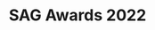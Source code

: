 ---
title: "SAG Awards 2022"
layout: nominees
show: sag
year: '2022'
showname: SAG Awards
permalink: /sag/2022/nominees/
---